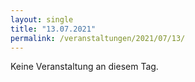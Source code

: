 ```yaml
---
layout: single
title: "13.07.2021"
permalink: /veranstaltungen/2021/07/13/
---
```


Keine Veranstaltung an diesem Tag.

